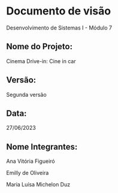 # Documento de visão

Desenvolvimento de Sistemas I - Módulo 7

## Nome do Projeto:

Cinema Drive-in: Cine in car

## Versão:

Segunda versão

## Data:

27/06/2023

## Nome Integrantes:

Ana Vitória Figueiró

Emilly de Oliveira

Maria Luísa Michelon Duz

